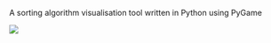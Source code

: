 A sorting algorithm visualisation tool written in Python using PyGame

![](https://s3.gifyu.com/images/d709235b525558ec317eb0ed6e9603ae.gif)
